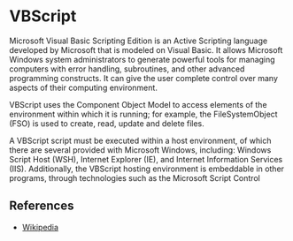 # VBScript
Microsoft Visual Basic Scripting Edition is an Active Scripting language developed by Microsoft that is modeled on Visual Basic.
It allows Microsoft Windows system administrators to generate powerful tools for managing computers with error handling, subroutines, and other advanced programming constructs. It can give the user complete control over many aspects of their computing environment.

VBScript uses the Component Object Model to access elements of the environment within which it is running; for example, the FileSystemObject (FSO) is used to create, read, update and delete files.

A VBScript script must be executed within a host environment, of which there are several provided with Microsoft Windows, including: Windows Script Host (WSH), Internet Explorer (IE), and Internet Information Services (IIS). Additionally, the VBScript hosting environment is embeddable in other programs, through technologies such as the Microsoft Script Control

## References

- [Wikipedia](https://en.wikipedia.org/wiki/VBScript)
